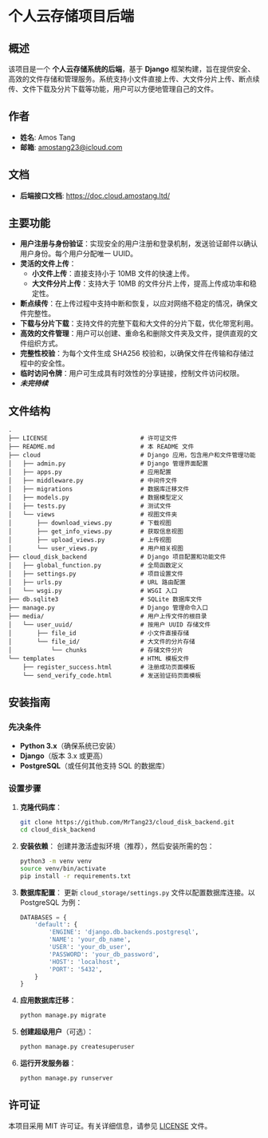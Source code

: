 # 个人云存储项目后端

## 概述

该项目是一个 **个人云存储系统的后端**，基于 **Django** 框架构建，旨在提供安全、高效的文件存储和管理服务。系统支持小文件直接上传、大文件分片上传、断点续传、文件下载及分片下载等功能，用户可以方便地管理自己的文件。

## 作者

- **姓名**: Amos Tang
- **邮箱**: amostang23@icloud.com

## 文档
- **后端接口文档**: https://doc.cloud.amostang.ltd/

## 主要功能

- **用户注册与身份验证**：实现安全的用户注册和登录机制，发送验证邮件以确认用户身份。每个用户分配唯一 UUID。
- **灵活的文件上传**：
  - **小文件上传**：直接支持小于 10MB 文件的快速上传。
  - **大文件分片上传**：支持大于 10MB 的文件分片上传，提高上传成功率和稳定性。
- **断点续传**：在上传过程中支持中断和恢复，以应对网络不稳定的情况，确保文件完整性。
- **下载与分片下载**：支持文件的完整下载和大文件的分片下载，优化带宽利用。
- **高效的文件管理**：用户可以创建、重命名和删除文件夹及文件，提供直观的文件组织方式。
- **完整性校验**：为每个文件生成 SHA256 校验和，以确保文件在传输和存储过程中的安全性。
- **临时访问令牌**：用户可生成具有时效性的分享链接，控制文件访问权限。
- ***未完待续***

## 文件结构
```
.
├── LICENSE                          # 许可证文件
├── README.md                        # 本 README 文件
├── cloud                            # Django 应用，包含用户和文件管理功能 
│   ├── admin.py                     # Django 管理界面配置
│   ├── apps.py                      # 应用配置
│   ├── middleware.py                # 中间件文件
│   ├── migrations                   # 数据库迁移文件
│   ├── models.py                    # 数据模型定义
│   ├── tests.py                     # 测试文件
│   └── views                        # 视图文件夹
│       ├── download_views.py        # 下载视图
│       ├── get_info_views.py        # 获取信息视图
│       ├── upload_views.py          # 上传视图
│       └── user_views.py            # 用户相关视图
├── cloud_disk_backend               # Django 项目配置和功能文件 
│   ├── global_function.py           # 全局函数定义
│   ├── settings.py                  # 项目设置文件
│   ├── urls.py                      # URL 路由配置
│   └── wsgi.py                      # WSGI 入口
├── db.sqlite3                       # SQLite 数据库文件
├── manage.py                        # Django 管理命令入口
├── media/                           # 用户上传文件的根目录
│   └── user_uuid/                   # 按用户 UUID 存储文件
│       ├── file_id                  # 小文件直接存储
│       └── file_id/                 # 大文件的分片存储
│           └── chunks               # 存储文件分片
└── templates                        # HTML 模板文件
    ├── register_success.html        # 注册成功页面模板
    └── send_verify_code.html        # 发送验证码页面模板
```


## 安装指南

### 先决条件

- **Python 3.x**（确保系统已安装）
- **Django**（版本 3.x 或更高）
- **PostgreSQL**（或任何其他支持 SQL 的数据库）

### 设置步骤

1. **克隆代码库**：
   ```bash
   git clone https://github.com/MrTang23/cloud_disk_backend.git
   cd cloud_disk_backend
   ```

2. **安装依赖**：
   创建并激活虚拟环境（推荐），然后安装所需的包：
   ```bash
   python3 -m venv venv
   source venv/bin/activate
   pip install -r requirements.txt
   ```

3. **数据库配置**：
   更新 `cloud_storage/settings.py` 文件以配置数据库连接。以 PostgreSQL 为例：
   ```python
   DATABASES = {
       'default': {
           'ENGINE': 'django.db.backends.postgresql',
           'NAME': 'your_db_name',
           'USER': 'your_db_user',
           'PASSWORD': 'your_db_password',
           'HOST': 'localhost',
           'PORT': '5432',
       }
   }
   ```

4. **应用数据库迁移**：
   ```bash
   python manage.py migrate
   ```

5. **创建超级用户**（可选）：
   ```bash
   python manage.py createsuperuser
   ```

6. **运行开发服务器**：
   ```bash
   python manage.py runserver
   ```

## 许可证

本项目采用 MIT 许可证。有关详细信息，请参见 [LICENSE](LICENSE) 文件。
